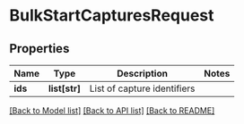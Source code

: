 # BulkStartCapturesRequest

## Properties
Name | Type | Description | Notes
------------ | ------------- | ------------- | -------------
**ids** | **list[str]** | List of capture identifiers | 

[[Back to Model list]](../README.md#documentation-for-models) [[Back to API list]](../README.md#documentation-for-api-endpoints) [[Back to README]](../README.md)


